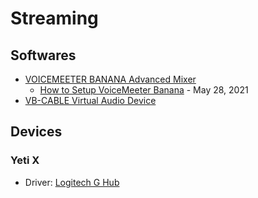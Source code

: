 # Streaming

## Softwares

* [VOICEMEETER BANANA Advanced Mixer](https://vb-audio.com/Voicemeeter/banana.htm)
  * [How to Setup VoiceMeeter Banana](https://www.youtube.com/watch?v=HfdRjOuZZfk) - May 28, 2021
* [VB-CABLE Virtual Audio Device](https://vb-audio.com/Cable/)

## Devices

### Yeti X

* Driver: [Logitech G Hub](https://www.logitechg.com/en-us/innovation/g-hub.html)
